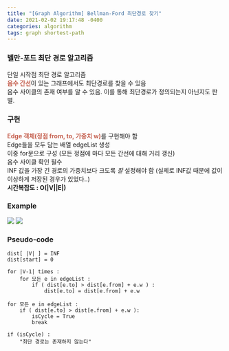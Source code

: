```yaml
---
title: "[Graph Algorithm] Bellman-Ford 최단경로 찾기"
date: 2021-02-02 19:17:48 -0400
categories: algorithm
tags: graph shortest-path
---
```


### 벨만-포드 최단 경로 알고리즘
단일 시작점 최단 경로 알고리즘  
<span style="color:#c55f4e">**음수 간선**</span>이 있는 그래프에서도 최단경로를 찾을 수 있음  
음수 사이클의 존재 여부를 알 수 있음. 이를 통해 최단경로가 정의되는지 아닌지도 판별.  

### 구현
<span style="color:#c55f4e">**Edge 객체(정점 from, to, 가중치 w)**</span>를 구현해야 함  
Edge들을 모두 담는 배열 edgeList 생성  
이중 for문으로 구성 (모든 정점에 마다 모든 간선에 대해 거리 갱신)  
음수 사이클 확인 필수  
INF 값을 가장 긴 경로의 가중치보다 크도록 *잘* 설정해야 함 (실제로 INF값 때문에 값이 이상하게 저장된 경우가 있었다..)  
**시간복잡도 : O(|V||E|)**  

### Example
<img src="https://img1.daumcdn.net/thumb/R1280x0/?scode=mtistory2&fname=https%3A%2F%2Fblog.kakaocdn.net%2Fdn%2FbEW58d%2FbtqV08pCqRT%2FQXBXD12j0Bvtyd0chifwe0%2Fimg.jpg" />
<img src="https://img1.daumcdn.net/thumb/R1280x0/?scode=mtistory2&fname=https%3A%2F%2Fblog.kakaocdn.net%2Fdn%2FDqb3c%2FbtqWsI91KQd%2FKrNT1aeVZIkGqFCHtpiQq0%2Fimg.png">

### Pseudo-code
```
dist[ |V| ] = INF
dist[start] = 0

for |V-1| times :
    for 모든 e in edgeList :
        if ( dist[e.to] > dist[e.from] + e.w ) :
            dist[e.to] = dist[e.from] + e.w

for 모든 e in edgeList :
    if ( dist[e.to] > dist[e.from] + e.w ):
        isCycle = True
        break

if (isCycle) :
    "최단 경로는 존재하지 않는다"
```

<br>
<br>
<br>